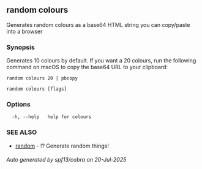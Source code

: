 ## random colours

Generates random colours as a base64 HTML string you can copy/paste into a browser

### Synopsis

Generates 10 colours by default.
If you want a 20 colours, run the following command on macOS to copy the base64 URL to your clipboard:

	random colours 20 | pbcopy


```
random colours [flags]
```

### Options

```
  -h, --help   help for colours
```

### SEE ALSO

* [random](random.md)	 - ⁉️ Generate random things!

###### Auto generated by spf13/cobra on 20-Jul-2025
